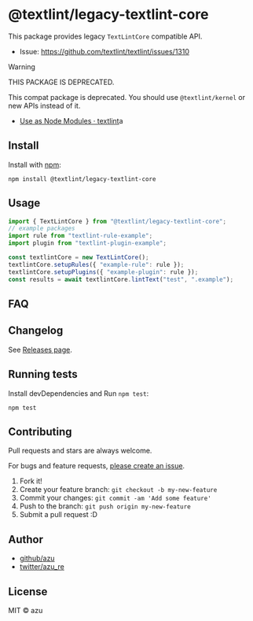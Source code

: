 # @textlint/legacy-textlint-core

This package provides legacy `TextLintCore` compatible API.

- Issue: <https://github.com/textlint/textlint/issues/1310>

> [!WARNING]
> THIS PACKAGE IS DEPRECATED.

This compat package is deprecated. You should use `@textlint/kernel` or new APIs instead of it.

- [Use as Node Modules · textlint](https://textlint.github.io/docs/use-as-modules.html)a

## Install

Install with [npm](https://www.npmjs.com/):

    npm install @textlint/legacy-textlint-core

## Usage

```ts
import { TextLintCore } from "@textlint/legacy-textlint-core";
// example packages
import rule from "textlint-rule-example";
import plugin from "textlint-plugin-example";

const textlintCore = new TextLintCore();
textlintCore.setupRules({ "example-rule": rule });
textlintCore.setupPlugins({ "example-plugin": rule });
const results = await textlintCore.lintText("test", ".example");
```

## FAQ

## Changelog

See [Releases page](https://github.com/textlint/textlint/releases).

## Running tests

Install devDependencies and Run `npm test`:

    npm test

## Contributing

Pull requests and stars are always welcome.

For bugs and feature requests, [please create an issue](https://github.com/textlint/textlint/issues).

1. Fork it!
2. Create your feature branch: `git checkout -b my-new-feature`
3. Commit your changes: `git commit -am 'Add some feature'`
4. Push to the branch: `git push origin my-new-feature`
5. Submit a pull request :D

## Author

- [github/azu](https://github.com/azu)
- [twitter/azu_re](https://twitter.com/azu_re)

## License

MIT © azu
